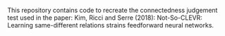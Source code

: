 This repository contains code to recreate the connectedness judgement test used in the paper: Kim, Ricci and Serre (2018): Not-So-CLEVR: Learning same-different relations strains feedforward neural networks.
